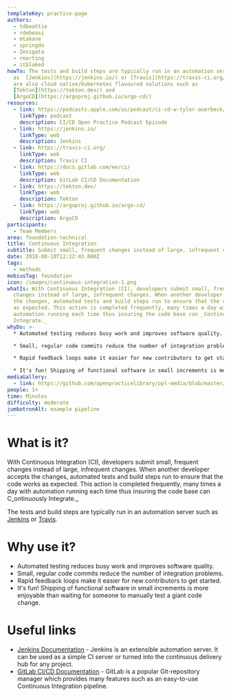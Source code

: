 ```yaml
---
templateKey: practice-page
authors:
  - tdbeattie
  - rdebeasi
  - mtakane
  - springdo
  - Zenigata
  - rmarting
  - itblaked
howTo: The tests and build steps are typically run in an automation server such
  as  [Jenkins](https://jenkins.io/) or [Travis](https://travis-ci.org/). There
  are also cloud native/kubernetes flavoured solutions such as
  [Tekton](https://tekton.dev/) and
  [ArgoCD](https://argoproj.github.io/argo-cd/)
resources:
  - link: https://podcasts.apple.com/us/podcast/ci-cd-w-tyler-auerbeck/id1501715186?i=1000491737000
    linkType: podcast
    description: CI/CD Open Practice Podcast Episode
  - link: https://jenkins.io/
    linkType: web
    description: Jenkins
  - link: https://travis-ci.org/
    linkType: web
    description: Travis CI
  - link: https://docs.gitlab.com/ee/ci/
    linkType: web
    description: GitLab CI/CD Documentation
  - link: https://tekton.dev/
    linkType: web
    description: Tekton
  - link: https://argoproj.github.io/argo-cd/
    linkType: web
    description: ArgoCD
participants:
  - Team Members
area: foundation-technical
title: Continuous Integration
subtitle: Submit small, frequent changes instead of large, infrequent changes
date: 2018-08-10T12:22:43.000Z
tags:
  - methods
mobiusTag: foundation
icon: /images/continuous-integration-1.png
whatIs: With Continuous Integration (CI), developers submit small, frequent
  changes instead of large, infrequent changes. When another developer accepts
  the changes, automated tests and build steps run to ensure that the code works
  as expected. This action is completed frequently, many times a day with
  automation running each time thus insuring the code base can _Continuously
  Integrate._
whyDo: >-
  * Automated testing reduces busy work and improves software quality. 

  * Small, regular code commits reduce the number of integration problems. 

  * Rapid feedback loops make it easier for new contributors to get started. 

  * It's fun! Shipping of functional software in small increments is more enjoyable than waiting for someone to manually test a giant code change.
mediaGallery:
  - link: https://github.com/openpracticelibrary/opl-media/blob/master/images/continuous-integration-1.png?raw=true
people: 1+
time: Minutes
difficulty: moderate
jumbotronAlt: example pipeline
---
```

# What is it?

With Continuous Integration (CI), developers submit small, frequent changes instead of large, infrequent changes. When another developer accepts the changes, automated tests and build steps run to ensure that the code works as expected. This action is completed frequently, many times a day with automation running each time thus insuring the code base can C_ontinuously Integrate._

The tests and build steps are typically run in an automation server such as [Jenkins](https://jenkins.io/) or [Travis](https://travis-ci.org/).

# Why use it?

* Automated testing reduces busy work and improves software quality.
* Small, regular code commits reduce the number of integration problems.
* Rapid feedback loops make it easier for new contributors to get started.
* It's fun! Shipping of functional software in small increments is more enjoyable than waiting for someone to manually test a giant code change.

# Useful links

* [Jenkins Documentation](https://jenkins.io/doc/) - Jenkins is an extensible automation server. It can be used as a simple CI server or turned into the continuous delivery hub for any project.
* [GitLab CI/CD Documentation](https://docs.gitlab.com/ee/ci/) - GitLab is a popular Git-repository manager which provides many features such as an easy-to-use Continuous Integration pipeline.
